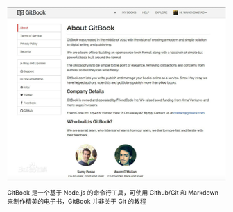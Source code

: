 ![](/assets/b17eca8065380cd732b25637a444ad34588281b8.jpg)

GitBook 是一个基于 Node.js 的命令行工具，可使用 Github/Git 和 Markdown 来制作精美的电子书，GitBook 并非关于 Git 的教程
